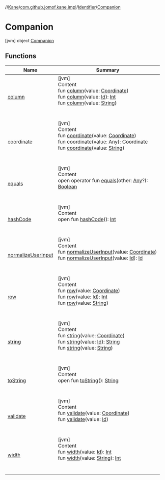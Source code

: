 //[Kane](../../../index.md)/[com.github.jomof.kane.impl](../../index.md)/[Identifier](../index.md)/[Companion](index.md)



# Companion  
 [jvm] object [Companion](index.md)   


## Functions  
  
|  Name|  Summary| 
|---|---|
| <a name="com.github.jomof.kane.impl/Identifier.Companion/column/#com.github.jomof.kane.impl.Coordinate/PointingToDeclaration/"></a>[column](column.md)| <a name="com.github.jomof.kane.impl/Identifier.Companion/column/#com.github.jomof.kane.impl.Coordinate/PointingToDeclaration/"></a>[jvm]  <br>Content  <br>fun [column](column.md)(value: [Coordinate](../../-coordinate/index.md))  <br>fun [column](column.md)(value: [Id](../../index.md#%5Bcom.github.jomof.kane.impl%2FId%2F%2F%2FPointingToDeclaration%2F%5D%2FClasslikes%2F-1088004483)): [Int](https://kotlinlang.org/api/latest/jvm/stdlib/kotlin/-int/index.html)  <br>fun [column](column.md)(value: [String](https://kotlinlang.org/api/latest/jvm/stdlib/kotlin/-string/index.html))  <br><br><br>
| <a name="com.github.jomof.kane.impl/Identifier.Companion/coordinate/#com.github.jomof.kane.impl.Coordinate/PointingToDeclaration/"></a>[coordinate](coordinate.md)| <a name="com.github.jomof.kane.impl/Identifier.Companion/coordinate/#com.github.jomof.kane.impl.Coordinate/PointingToDeclaration/"></a>[jvm]  <br>Content  <br>fun [coordinate](coordinate.md)(value: [Coordinate](../../-coordinate/index.md))  <br>fun [coordinate](coordinate.md)(value: [Any](https://kotlinlang.org/api/latest/jvm/stdlib/kotlin/-any/index.html)): [Coordinate](../../-coordinate/index.md)  <br>fun [coordinate](coordinate.md)(value: [String](https://kotlinlang.org/api/latest/jvm/stdlib/kotlin/-string/index.html))  <br><br><br>
| <a name="kotlin/Any/equals/#kotlin.Any?/PointingToDeclaration/"></a>[equals](../../../com.github.jomof.kane.impl.types/-double-algebraic-type/index.md#%5Bkotlin%2FAny%2Fequals%2F%23kotlin.Any%3F%2FPointingToDeclaration%2F%5D%2FFunctions%2F-1088004483)| <a name="kotlin/Any/equals/#kotlin.Any?/PointingToDeclaration/"></a>[jvm]  <br>Content  <br>open operator fun [equals](../../../com.github.jomof.kane.impl.types/-double-algebraic-type/index.md#%5Bkotlin%2FAny%2Fequals%2F%23kotlin.Any%3F%2FPointingToDeclaration%2F%5D%2FFunctions%2F-1088004483)(other: [Any](https://kotlinlang.org/api/latest/jvm/stdlib/kotlin/-any/index.html)?): [Boolean](https://kotlinlang.org/api/latest/jvm/stdlib/kotlin/-boolean/index.html)  <br><br><br>
| <a name="kotlin/Any/hashCode/#/PointingToDeclaration/"></a>[hashCode](../../../com.github.jomof.kane.impl.types/-double-algebraic-type/index.md#%5Bkotlin%2FAny%2FhashCode%2F%23%2FPointingToDeclaration%2F%5D%2FFunctions%2F-1088004483)| <a name="kotlin/Any/hashCode/#/PointingToDeclaration/"></a>[jvm]  <br>Content  <br>open fun [hashCode](../../../com.github.jomof.kane.impl.types/-double-algebraic-type/index.md#%5Bkotlin%2FAny%2FhashCode%2F%23%2FPointingToDeclaration%2F%5D%2FFunctions%2F-1088004483)(): [Int](https://kotlinlang.org/api/latest/jvm/stdlib/kotlin/-int/index.html)  <br><br><br>
| <a name="com.github.jomof.kane.impl/Identifier.Companion/normalizeUserInput/#com.github.jomof.kane.impl.Coordinate/PointingToDeclaration/"></a>[normalizeUserInput](normalize-user-input.md)| <a name="com.github.jomof.kane.impl/Identifier.Companion/normalizeUserInput/#com.github.jomof.kane.impl.Coordinate/PointingToDeclaration/"></a>[jvm]  <br>Content  <br>fun [normalizeUserInput](normalize-user-input.md)(value: [Coordinate](../../-coordinate/index.md))  <br>fun [normalizeUserInput](normalize-user-input.md)(value: [Id](../../index.md#%5Bcom.github.jomof.kane.impl%2FId%2F%2F%2FPointingToDeclaration%2F%5D%2FClasslikes%2F-1088004483)): [Id](../../index.md#%5Bcom.github.jomof.kane.impl%2FId%2F%2F%2FPointingToDeclaration%2F%5D%2FClasslikes%2F-1088004483)  <br><br><br>
| <a name="com.github.jomof.kane.impl/Identifier.Companion/row/#com.github.jomof.kane.impl.Coordinate/PointingToDeclaration/"></a>[row](row.md)| <a name="com.github.jomof.kane.impl/Identifier.Companion/row/#com.github.jomof.kane.impl.Coordinate/PointingToDeclaration/"></a>[jvm]  <br>Content  <br>fun [row](row.md)(value: [Coordinate](../../-coordinate/index.md))  <br>fun [row](row.md)(value: [Id](../../index.md#%5Bcom.github.jomof.kane.impl%2FId%2F%2F%2FPointingToDeclaration%2F%5D%2FClasslikes%2F-1088004483)): [Int](https://kotlinlang.org/api/latest/jvm/stdlib/kotlin/-int/index.html)  <br>fun [row](row.md)(value: [String](https://kotlinlang.org/api/latest/jvm/stdlib/kotlin/-string/index.html))  <br><br><br>
| <a name="com.github.jomof.kane.impl/Identifier.Companion/string/#com.github.jomof.kane.impl.Coordinate/PointingToDeclaration/"></a>[string](string.md)| <a name="com.github.jomof.kane.impl/Identifier.Companion/string/#com.github.jomof.kane.impl.Coordinate/PointingToDeclaration/"></a>[jvm]  <br>Content  <br>fun [string](string.md)(value: [Coordinate](../../-coordinate/index.md))  <br>fun [string](string.md)(value: [Id](../../index.md#%5Bcom.github.jomof.kane.impl%2FId%2F%2F%2FPointingToDeclaration%2F%5D%2FClasslikes%2F-1088004483)): [String](https://kotlinlang.org/api/latest/jvm/stdlib/kotlin/-string/index.html)  <br>fun [string](string.md)(value: [String](https://kotlinlang.org/api/latest/jvm/stdlib/kotlin/-string/index.html))  <br><br><br>
| <a name="kotlin/Any/toString/#/PointingToDeclaration/"></a>[toString](../../../com.github.jomof.kane.impl.types/-object-kane-type/-companion/index.md#%5Bkotlin%2FAny%2FtoString%2F%23%2FPointingToDeclaration%2F%5D%2FFunctions%2F-1088004483)| <a name="kotlin/Any/toString/#/PointingToDeclaration/"></a>[jvm]  <br>Content  <br>open fun [toString](../../../com.github.jomof.kane.impl.types/-object-kane-type/-companion/index.md#%5Bkotlin%2FAny%2FtoString%2F%23%2FPointingToDeclaration%2F%5D%2FFunctions%2F-1088004483)(): [String](https://kotlinlang.org/api/latest/jvm/stdlib/kotlin/-string/index.html)  <br><br><br>
| <a name="com.github.jomof.kane.impl/Identifier.Companion/validate/#com.github.jomof.kane.impl.Coordinate/PointingToDeclaration/"></a>[validate](validate.md)| <a name="com.github.jomof.kane.impl/Identifier.Companion/validate/#com.github.jomof.kane.impl.Coordinate/PointingToDeclaration/"></a>[jvm]  <br>Content  <br>fun [validate](validate.md)(value: [Coordinate](../../-coordinate/index.md))  <br>fun [validate](validate.md)(value: [Id](../../index.md#%5Bcom.github.jomof.kane.impl%2FId%2F%2F%2FPointingToDeclaration%2F%5D%2FClasslikes%2F-1088004483))  <br><br><br>
| <a name="com.github.jomof.kane.impl/Identifier.Companion/width/#kotlin.Any/PointingToDeclaration/"></a>[width](width.md)| <a name="com.github.jomof.kane.impl/Identifier.Companion/width/#kotlin.Any/PointingToDeclaration/"></a>[jvm]  <br>Content  <br>fun [width](width.md)(value: [Id](../../index.md#%5Bcom.github.jomof.kane.impl%2FId%2F%2F%2FPointingToDeclaration%2F%5D%2FClasslikes%2F-1088004483)): [Int](https://kotlinlang.org/api/latest/jvm/stdlib/kotlin/-int/index.html)  <br>fun [width](width.md)(value: [String](https://kotlinlang.org/api/latest/jvm/stdlib/kotlin/-string/index.html)): [Int](https://kotlinlang.org/api/latest/jvm/stdlib/kotlin/-int/index.html)  <br><br><br>

